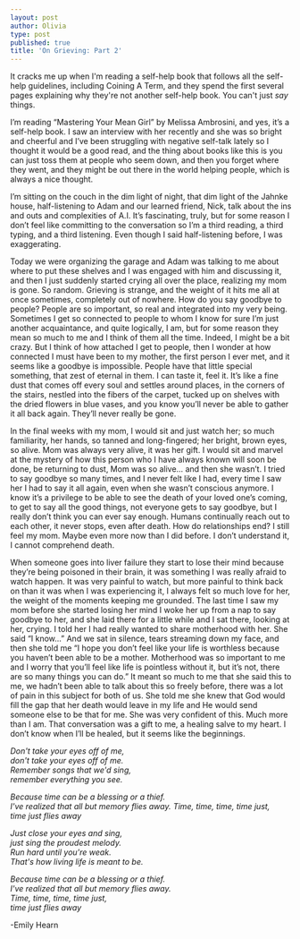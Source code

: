 ```yaml
---
layout: post
author: Olivia
type: post
published: true
title: 'On Grieving: Part 2'
---
```

It cracks me up when I'm reading a self-help book that follows all the self-help guidelines, including Coining A Term, and they spend the first several pages explaining why they're not another self-help book. You can't just *say* things.

I’m reading “Mastering Your Mean Girl” by Melissa Ambrosini, and yes, it’s a self-help book. I saw an interview with her recently and she was so bright and cheerful and I’ve been struggling with negative self-talk lately so I thought it would be a good read, and the thing about books like this is you can just toss them at people who seem down, and then you forget where they went, and they might be out there in the world helping people, which is always a nice thought. 

I’m sitting on the couch in the dim light of night, that dim light of the Jahnke house, half-listening to Adam and our learned friend, Nick, talk about the ins and outs and complexities of A.I. It’s fascinating, truly, but for some reason I don’t feel like committing to the conversation so I’m a third reading, a third typing, and a third listening. Even though I said half-listening before, I was exaggerating.

Today we were organizing the garage and Adam was talking to me about where to put these shelves and I was engaged with him and discussing it, and then I just suddenly started crying all over the place, realizing my mom is gone. So random. Grieving is strange, and the weight of it hits me all at once sometimes, completely out of nowhere. How do you say goodbye to people? People are so important, so real and integrated into my very being. Sometimes I get so connected to people to whom I know for sure I’m just another acquaintance, and quite logically, I am, but for some reason they mean so much to me and I think of them all the time. Indeed, I might be a bit crazy. But I think of how attached I get to people, then I wonder at how connected I must have been to my mother, the first person I ever met, and it seems like a goodbye is impossible. People have that little special something, that zest of eternal in them. I can taste it, feel it. It’s like a fine dust that comes off every soul and settles around places, in the corners of the stairs, nestled into the fibers of the carpet, tucked up on shelves with the dried flowers in blue vases, and you know you’ll never be able to gather it all back again. They’ll never really be gone.

In the final weeks with my mom, I would sit and just watch her; so much familiarity, her hands, so tanned and long-fingered; her bright, brown eyes, so alive. Mom was always very alive, it was her gift. I would sit and marvel at the mystery of how this person who I have always known will soon be done, be returning to dust, Mom was so alive… and then she wasn’t. I tried to say goodbye so many times, and I never felt like I had, every time I saw her I had to say it all again, even when she wasn’t conscious anymore. I know it’s a privilege to be able to see the death of your loved one’s coming, to get to say all the good things, not everyone gets to say goodbye, but I really don’t think you can ever say enough. Humans continually reach out to each other, it never stops, even after death. How do relationships end? I still feel my mom. Maybe even more now than I did before. I don’t understand it, I cannot comprehend death. 

When someone goes into liver failure they start to lose their mind because they’re being poisoned in their brain, it was something I was really afraid to watch happen. It was very painful to watch, but more painful to think back on than it was when I was experiencing it, I always felt so much love for her, the weight of the moments keeping me grounded. The last time I saw my mom before she started losing her mind I woke her up from a nap to say goodbye to her, and she laid there for a little while and I sat there, looking at her, crying. I told her I had really wanted to share motherhood with her. She said “I know…” And we sat in silence, tears streaming down my face, and then she told me “I hope you don’t feel like your life is worthless because you haven’t been able to be a mother. Motherhood was so important to me and I worry that you’ll feel like life is pointless without it, but it’s not, there are so many things you can do.” It meant so much to me that she said this to me, we hadn’t been able to talk about this so freely before, there was a lot of pain in this subject for both of us. She told me she knew that God would fill the gap that her death would leave in my life and He would send someone else to be that for me. She was very confident of this. Much more than I am. That conversation was a gift to me, a healing salve to my heart. I don’t know when I’ll be healed, but it seems like the beginnings.

*Don't take your eyes off of me,  
don't take your eyes off of me.  
Remember songs that we'd sing,   
remember everything you see.*  
  
*Because time can be a blessing or a thief.  
I've realized that all but memory flies away.
Time, time, time, time just,  
time just flies away*  
  
*Just close your eyes and sing,  
just sing the proudest melody.  
Run hard until you're weak.  
That's how living life is meant to be.*  
  
*Because time can be a blessing or a thief.  
I've realized that all but memory flies away.  
Time, time, time, time just,  
time just flies away*  
  
-Emily Hearn
